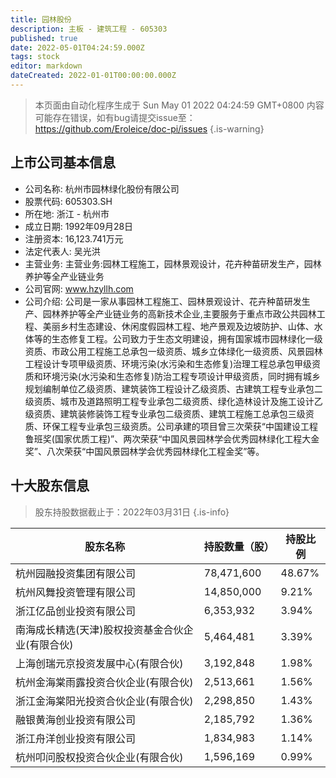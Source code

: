 ```yaml
---
title: 园林股份
description: 主板 - 建筑工程 - 605303
published: true
date: 2022-05-01T04:24:59.000Z
tags: stock
editor: markdown
dateCreated: 2022-01-01T00:00:00.000Z
---
```


> 本页面由自动化程序生成于 Sun May 01 2022 04:24:59 GMT+0800
> 内容可能存在错误，如有bug请提交issue至：https://github.com/Eroleice/doc-pi/issues
{.is-warning}

## 上市公司基本信息
- 公司名称: 杭州市园林绿化股份有限公司
- 股票代码: 605303.SH
- 所在地: 浙江 - 杭州市
- 成立日期: 1992年09月28日
- 注册资本: 16,123.741万元
- 法定代表人: 吴光洪
- 主营业务: 主营业务:园林工程施工，园林景观设计，花卉种苗研发生产，园林养护等全产业链业务
- 公司官网: www.hzyllh.com
- 公司介绍: 公司是一家从事园林工程施工、园林景观设计、花卉种苗研发生产、园林养护等全产业链业务的高新技术企业,主要服务于重点市政公共园林工程、美丽乡村生态建设、休闲度假园林工程、地产景观及边坡防护、山体、水体等的生态修复工程。公司致力于生态文明建设，拥有国家城市园林绿化一级资质、市政公用工程施工总承包一级资质、城乡立体绿化一级资质、风景园林工程设计专项甲级资质、环境污染(水污染和生态修复)治理工程总承包甲级资质和环境污染(水污染和生态修复)防治工程专项设计甲级资质，同时拥有城乡规划编制单位乙级资质、建筑装饰工程设计乙级资质、古建筑工程专业承包二级资质、城市及道路照明工程专业承包二级资质、绿化造林设计及施工设计乙级资质、建筑装修装饰工程专业承包二级资质、建筑工程施工总承包三级资质、环保工程专业承包三级资质。公司承建的项目曾三次荣获“中国建设工程鲁班奖(国家优质工程)”、两次荣获“中国风景园林学会优秀园林绿化工程大金奖”、八次荣获“中国风景园林学会优秀园林绿化工程金奖”等。


## 十大股东信息
> 股东持股数据截止于：2022年03月31日
{.is-info}

| 股东名称 | 持股数量（股） | 持股比例 |
| --- | --- | --- |
| 杭州园融投资集团有限公司 | 78,471,600 | 48.67% |
| 杭州风舞投资管理有限公司 | 14,850,000 | 9.21% |
| 浙江亿品创业投资有限公司 | 6,353,932 | 3.94% |
| 南海成长精选(天津)股权投资基金合伙企业(有限合伙) | 5,464,481 | 3.39% |
| 上海创瑞元京投资发展中心(有限合伙) | 3,192,848 | 1.98% |
| 杭州金海棠雨露投资合伙企业(有限合伙) | 2,513,661 | 1.56% |
| 浙江金海棠阳光投资合伙企业(有限合伙) | 2,298,850 | 1.43% |
| 融银黄海创业投资有限公司 | 2,185,792 | 1.36% |
| 浙江舟洋创业投资有限公司 | 1,834,983 | 1.14% |
| 杭州叩问股权投资合伙企业(有限合伙) | 1,596,169 | 0.99% |




